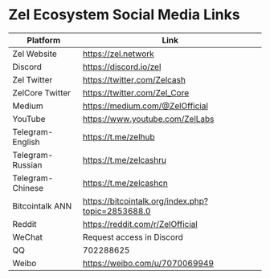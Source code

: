 # Zel Ecosystem Social Media Links

| Platform         | Link                                              |
|------------------|---------------------------------------------------|
| Zel Website      | https://zel.network                               |
| Discord          | https://discord.io/zel                            |
| Zel Twitter      | https://twitter.com/Zelcash                       |
| ZelCore Twitter  | https://twitter.com/Zel_Core                      |
| Medium           | https://medium.com/@ZelOfficial                   |
| YouTube          | https://www.youtube.com/ZelLabs                   |
| Telegram-English | https://t.me/zelhub                               |
| Telegram-Russian | https://t.me/zelcashru                            |
| Telegram-Chinese | https://t.me/zelcashcn                            |
| Bitcointalk ANN  | https://bitcointalk.org/index.php?topic=2853688.0 |
| Reddit           | https://reddit.com/r/ZelOfficial                  |
| WeChat           | Request access in Discord                         |
| QQ               | 702288625                                         |
| Weibo            | https://weibo.com/u/7070069949                    |